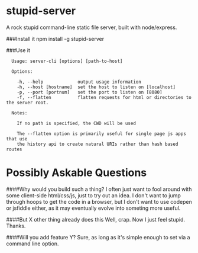 stupid-server
=============

A rock stupid command-line static file server, built with node/express.

###Install it
    npm install -g stupid-server

###Use it

      Usage: server-cli [options] [path-to-host]

      Options:

        -h, --help             output usage information
        -h, --host [hostname]  set the host to listen on [localhost]
        -p, --port [portnum]   set the port to listen on [8080]
        -f, --flatten          flatten requests for html or directories to the server root.

      Notes:

        If no path is specified, the CWD will be used

        The --flatten option is primarily useful for single page js apps that use
        the history api to create natural URIs rather than hash based routes


Possibly Askable Questions
==========================

####Why would you build such a thing?
I often just want to fool around with some client-side html/css/js, just to try out an idea. I don't want to jump through hoops to get the code in a browser, but I don't want to use codepen or jsfiddle either, as it may eventually evolve into someting more useful.

####But X other thing already does this
Well, crap. Now I just feel stupid. Thanks.

####Will you add feature Y?
Sure, as long as it's simple enough to set via a command line option.
